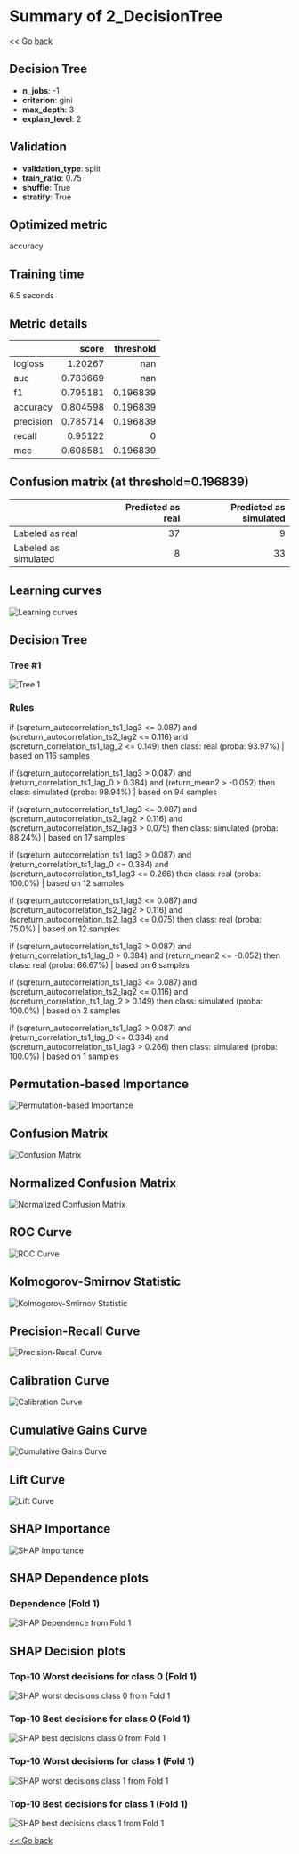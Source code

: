 # Summary of 2_DecisionTree

[<< Go back](../README.md)


## Decision Tree
- **n_jobs**: -1
- **criterion**: gini
- **max_depth**: 3
- **explain_level**: 2

## Validation
 - **validation_type**: split
 - **train_ratio**: 0.75
 - **shuffle**: True
 - **stratify**: True

## Optimized metric
accuracy

## Training time

6.5 seconds

## Metric details
|           |    score |   threshold |
|:----------|---------:|------------:|
| logloss   | 1.20267  |  nan        |
| auc       | 0.783669 |  nan        |
| f1        | 0.795181 |    0.196839 |
| accuracy  | 0.804598 |    0.196839 |
| precision | 0.785714 |    0.196839 |
| recall    | 0.95122  |    0        |
| mcc       | 0.608581 |    0.196839 |


## Confusion matrix (at threshold=0.196839)
|                      |   Predicted as real |   Predicted as simulated |
|:---------------------|--------------------:|-------------------------:|
| Labeled as real      |                  37 |                        9 |
| Labeled as simulated |                   8 |                       33 |

## Learning curves
![Learning curves](learning_curves.png)

## Decision Tree 

### Tree #1
![Tree 1](learner_fold_0_tree.svg)

### Rules

if (sqreturn_autocorrelation_ts1_lag3 <= 0.087) and (sqreturn_autocorrelation_ts2_lag2 <= 0.116) and (sqreturn_correlation_ts1_lag_2 <= 0.149) then class: real (proba: 93.97%) | based on 116 samples

if (sqreturn_autocorrelation_ts1_lag3 > 0.087) and (return_correlation_ts1_lag_0 > 0.384) and (return_mean2 > -0.052) then class: simulated (proba: 98.94%) | based on 94 samples

if (sqreturn_autocorrelation_ts1_lag3 <= 0.087) and (sqreturn_autocorrelation_ts2_lag2 > 0.116) and (sqreturn_autocorrelation_ts2_lag3 > 0.075) then class: simulated (proba: 88.24%) | based on 17 samples

if (sqreturn_autocorrelation_ts1_lag3 > 0.087) and (return_correlation_ts1_lag_0 <= 0.384) and (sqreturn_autocorrelation_ts1_lag3 <= 0.266) then class: real (proba: 100.0%) | based on 12 samples

if (sqreturn_autocorrelation_ts1_lag3 <= 0.087) and (sqreturn_autocorrelation_ts2_lag2 > 0.116) and (sqreturn_autocorrelation_ts2_lag3 <= 0.075) then class: real (proba: 75.0%) | based on 12 samples

if (sqreturn_autocorrelation_ts1_lag3 > 0.087) and (return_correlation_ts1_lag_0 > 0.384) and (return_mean2 <= -0.052) then class: real (proba: 66.67%) | based on 6 samples

if (sqreturn_autocorrelation_ts1_lag3 <= 0.087) and (sqreturn_autocorrelation_ts2_lag2 <= 0.116) and (sqreturn_correlation_ts1_lag_2 > 0.149) then class: simulated (proba: 100.0%) | based on 2 samples

if (sqreturn_autocorrelation_ts1_lag3 > 0.087) and (return_correlation_ts1_lag_0 <= 0.384) and (sqreturn_autocorrelation_ts1_lag3 > 0.266) then class: simulated (proba: 100.0%) | based on 1 samples





## Permutation-based Importance
![Permutation-based Importance](permutation_importance.png)
## Confusion Matrix

![Confusion Matrix](confusion_matrix.png)


## Normalized Confusion Matrix

![Normalized Confusion Matrix](confusion_matrix_normalized.png)


## ROC Curve

![ROC Curve](roc_curve.png)


## Kolmogorov-Smirnov Statistic

![Kolmogorov-Smirnov Statistic](ks_statistic.png)


## Precision-Recall Curve

![Precision-Recall Curve](precision_recall_curve.png)


## Calibration Curve

![Calibration Curve](calibration_curve_curve.png)


## Cumulative Gains Curve

![Cumulative Gains Curve](cumulative_gains_curve.png)


## Lift Curve

![Lift Curve](lift_curve.png)



## SHAP Importance
![SHAP Importance](shap_importance.png)

## SHAP Dependence plots

### Dependence (Fold 1)
![SHAP Dependence from Fold 1](learner_fold_0_shap_dependence.png)

## SHAP Decision plots

### Top-10 Worst decisions for class 0 (Fold 1)
![SHAP worst decisions class 0 from Fold 1](learner_fold_0_shap_class_0_worst_decisions.png)
### Top-10 Best decisions for class 0 (Fold 1)
![SHAP best decisions class 0 from Fold 1](learner_fold_0_shap_class_0_best_decisions.png)
### Top-10 Worst decisions for class 1 (Fold 1)
![SHAP worst decisions class 1 from Fold 1](learner_fold_0_shap_class_1_worst_decisions.png)
### Top-10 Best decisions for class 1 (Fold 1)
![SHAP best decisions class 1 from Fold 1](learner_fold_0_shap_class_1_best_decisions.png)

[<< Go back](../README.md)
